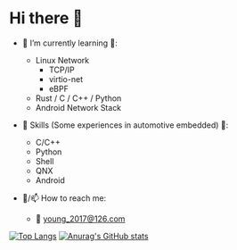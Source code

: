 # Hi there 👋

- 🌱 I’m currently learning 🌱:
  - Linux Network
    - TCP/IP
    - virtio-net
    - eBPF
  - Rust / C / C++ / Python
  - Android Network Stack

- 👷 Skills (Some experiences in automotive embedded) 🏢:
  - C/C++
  - Python
  - Shell
  - QNX
  - Android
  
- 💬/📫 How to reach me:
  - 📧 young_2017@126.com


[![Top Langs](https://github-readme-stats.vercel.app/api/top-langs/?username=Sphinxes0o0&layout=compact)](https://github.com/anuraghazra/github-readme-stats)
[![Anurag's GitHub stats](https://github-readme-stats.vercel.app/api?username=Sphinxes0o0&layout=compact)](https://github.com/anuraghazra/github-readme-stats)
